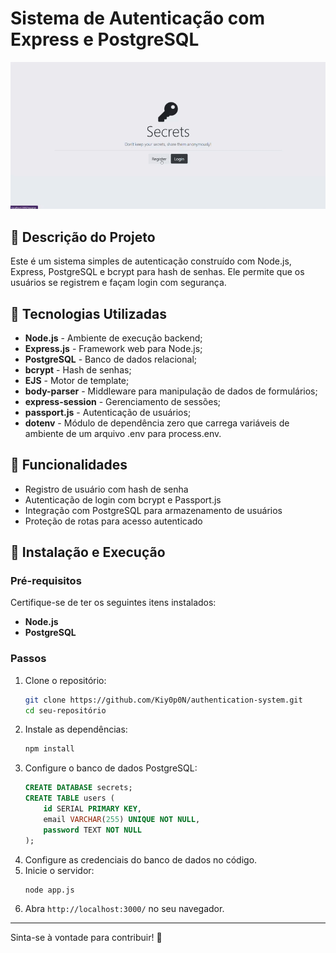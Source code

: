 # Sistema de Autenticação com Express e PostgreSQL

![Exemplo de execução](/image/example.gif)

## 📌 Descrição do Projeto
Este é um sistema simples de autenticação construído com Node.js, Express, PostgreSQL e bcrypt para hash de senhas. Ele permite que os usuários se registrem e façam login com segurança.

## 🚀 Tecnologias Utilizadas
- **Node.js** - Ambiente de execução backend;
- **Express.js** - Framework web para Node.js;
- **PostgreSQL** - Banco de dados relacional;
- **bcrypt** - Hash de senhas;
- **EJS** - Motor de template;
- **body-parser** - Middleware para manipulação de dados de formulários;
- **express-session** - Gerenciamento de sessões;
- **passport.js** - Autenticação de usuários;
- **dotenv** - Módulo de dependência zero que carrega variáveis ​​de ambiente de um arquivo .env para process.env.

## 📂 Funcionalidades
- Registro de usuário com hash de senha
- Autenticação de login com bcrypt e Passport.js
- Integração com PostgreSQL para armazenamento de usuários
- Proteção de rotas para acesso autenticado

## 🔧 Instalação e Execução
### Pré-requisitos
Certifique-se de ter os seguintes itens instalados:
- **Node.js**
- **PostgreSQL**

### Passos
1. Clone o repositório:
   ```sh
   git clone https://github.com/Kiy0p0N/authentication-system.git
   cd seu-repositório
   ```
2. Instale as dependências:
   ```sh
   npm install
   ```
3. Configure o banco de dados PostgreSQL:
   ```sql
   CREATE DATABASE secrets;
   CREATE TABLE users (
       id SERIAL PRIMARY KEY,
       email VARCHAR(255) UNIQUE NOT NULL,
       password TEXT NOT NULL
   );
   ```
4. Configure as credenciais do banco de dados no código.
5. Inicie o servidor:
   ```sh
   node app.js
   ```
6. Abra `http://localhost:3000/` no seu navegador.

---
Sinta-se à vontade para contribuir! 🚀
